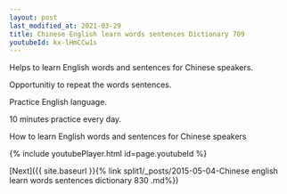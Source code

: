 ```yaml
---
layout: post
last_modified_at: 2021-03-29
title: Chinese English learn words sentences Dictionary 709 
youtubeId: kx-lHmCCw1s
---
```

 
 
Helps to learn English words and sentences for Chinese speakers.

Opportunitiy to repeat the words sentences. 

Practice English language. 
 
10 minutes practice every day. 
 
How to learn English words and sentences for Chinese speakers 
 
{% include youtubePlayer.html id=page.youtubeId %}
 
 
[Next]({{ site.baseurl }}{% link  split1/_posts/2015-05-04-Chinese english learn words sentences dictionary 830 .md%})
 
